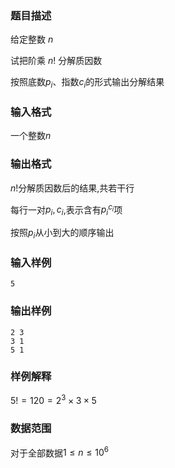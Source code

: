 ### 题目描述
给定整数 $n$

试把阶乘 $n!$ 分解质因数

按照底数$p_i$、指数$c_i$的形式输出分解结果
### 输入格式
一个整数$n$
### 输出格式
$n!$分解质因数后的结果,共若干行

每行一对$p_i,c_i$,表示含有$p_i^{c_i}$项

按照$p_i$从小到大的顺序输出
### 输入样例
```
5
```
### 输出样例
```
2 3
3 1
5 1
```
### 样例解释
$5!=120=2^3 \times 3 \times 5$
### 数据范围
对于全部数据$1 \leq n  \leq 10^6$